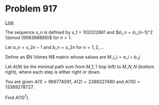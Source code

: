 # Problem 917

[Link](https://projecteuler.net/problem=917)

The sequence $s\_n$ is defined by $s\_1 = 102022661$ and $s\_n = s\_{n-1}^2 \\bmod {998388889}$ for $n > 1$.

Let $a\_n = s\_{2n - 1}$ and $b\_n = s\_{2n}$ for $n=1,2,...$

Define an $N \\times N$ matrix whose values are $M\_{i,j} = a\_i + b\_j$.

Let $A(N)$ be the minimal path sum from $M\_{1,1}$ (top left) to $M\_{N,N}$ (bottom right), where each step is either right or down.

You are given $A(1) = 966774091$, $A(2) = 2388327490$ and $A(10) = 13389278727$.

Find $A(10^7)$.